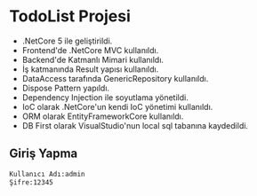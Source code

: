 # TodoList Projesi

* .NetCore 5 ile geliştirildi.
* Frontend'de .NetCore MVC kullanıldı.
* Backend'de Katmanlı Mimari kullanıldı.
* İş katmanında Result yapısı kullanıldı.
* DataAccess tarafında GenericRepository kullanıldı.
* Dispose Pattern yapıldı.
* Dependency Injection ile soyutlama yönetildi.
* IoC olarak .NetCore'un kendi IoC yönetimi kullanıldı.
* ORM olarak EntityFrameworkCore kullanıldı.
* DB First olarak VisualStudio'nun local sql tabanına kaydedildi.


## Giriş Yapma

```bash
Kullanıcı Adı:admin
Şifre:12345
```

